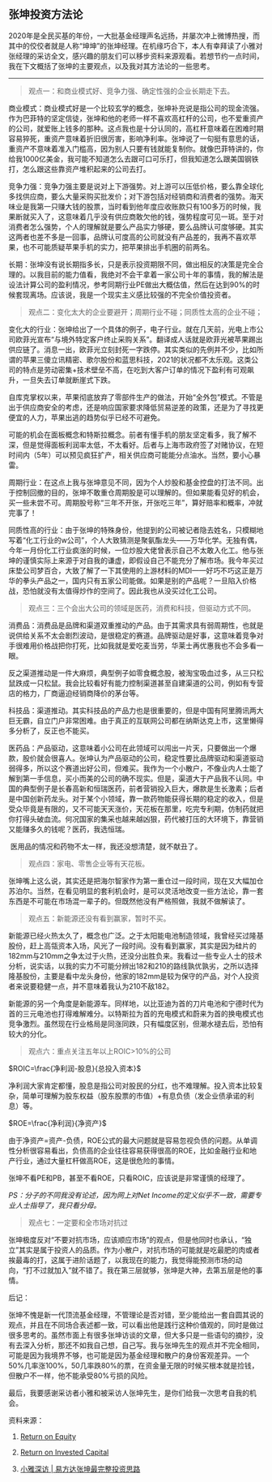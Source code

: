 ## 张坤投资方法论

2020年是全民买基的年份，一大批基金经理声名远扬，并屡次冲上微博热搜，而其中的佼佼者就是人称“坤坤”的张坤经理。在机缘巧合下，本人有幸拜读了小雅对张经理的采访全文，感兴趣的朋友们可以移步资料来源观看。若想节约一点时间，我在下文概括了张坤的主要观点，以及我对其方法论的一些思考。

-------

> 观点一：和商业模式好、竞争力强、确定性强的企业长期走下去。

商业模式：商业模式好是一个比较玄学的概念，张坤补充说是指公司的现金流强。作为巴菲特的坚定信徒，张坤和他的老师一样不喜欢高杠杆的公司，也不爱重资产的公司，就爱账上钱多的那种。这点我也是十分认同的，高杠杆意味着在困难时期容易猝死，重资产意味着折旧很厉害，影响净利率。张坤说了一句挺有意思的话，重资产不意味着准入门槛高，因为别人只要有钱就能复制你。就像巴菲特讲的，你给我1000亿美金，我可能不知道怎么去跟可口可乐打，但我知道怎么跟美国钢铁打，怎么跟这些靠资产堆积起来的公司去打。

竞争力强：竞争力强主要是说对上下游强势。对上游可以压低价格，要么靠全球化多找供应商，要么大量采购买批发价；对下游包括对经销商和消费者的强势。海天味业是我第一只赚大钱的股票，当时看到他年度应收账款只有100多万的时候，我果断就买入了，这意味着几乎没有供应商敢欠他的钱，强势程度可见一斑。至于对消费者怎么强势，个人的理解就是要么产品实力够硬，要么品牌认可度够硬。其实这两者也差不多是一回事，品牌认可度高的公司就没有产品差的，我再不喜欢苹果，也不可能质疑苹果手机的实力，把苹果排出手机圈的前两名。

长期：张坤没有说长期指多长，只是表示投资期限不同，做出相反的决策是完全合理的。以我目前的能力值看，我绝对不会干拿着一家公司十年的事情，我的解法是设法计算公司的盈利情况，参考同期行业PE做出大概估值，然后在达到90%的时候套现离场。应该说，我是一个现实主义感比较强的不完全价值投资者。

> 观点二：变化太大的企业要避开；周期行业不碰；同质性太高的企业不碰；

变化大的行业：张坤给出了一个具体的例子，电子行业。就在几天前，光电上市公司欧菲光宣布“与境外特定客户终止采购关系”。翻译成人话就是欧菲光被苹果踢出供应链了。消息一出，欧菲光立刻封死一字跌停。其实类似的先例并不少，比如所谓的苹果三傻立讯精密、歌尔股份和蓝思科技，2021的状况都不太乐观。这类公司的特点是劳动密集+技术壁垒不高，在吃到大客户订单的情况下盈利有可观飙升，一旦失去订单就断崖式下跌。

自库克掌权以来，苹果彻底放弃了零部件生产的做法，开始“全外包”模式。不管是出于供应商安全的考虑，还是响应国家要求降低贸易逆差的政策，还是为了寻找更便宜的人力，苹果出逃的趋势似乎已经不可避免。

可能的机会在面板概念和特斯拉概念。前者有懂手机的朋友坚定看多，我了解不深，但是觉得面板利润率太低，不太看好。后者与上海市政府签了对赌协议，在短时间内（5年）可以预见疯狂扩产，相关供应商可能能分点油水。当然，要小心暴雷。

周期行业：在这点上我与张坤意见不同，因为个人炒股和基金控盘的打法不同。出于控制回撤的目的，张坤不敢重仓周期股是可以理解的。但如果能看见好的机会，买一些未尝不可。周期股号称“三年不开张，开张吃三年”，算好赔率和概率，冲就完事了！

同质性高的行业：由于张坤的特殊身份，他提到的公司被记者隐去姓名，只模糊地写着“化工行业的w公司”，个人大致猜测是聚氨酯龙头——万华化学。无独有偶，今年一月份化工行业疯涨的时候，一位炒股大佬曾表示自己不太敢入化工。他与张坤的谨慎实际上来源于对自我的谦虚，即假设自己不能充分了解市场。我今年买过床垫公司梦百合，大致了解了一下其使用的上游材料的MDI——好巧不巧这正是万华的拳头产品之一，国内只有五家公司能做。如果是别的产品呢？一旦陷入价格战，恐怕就没有太值得炒作的空间了。因此我也从没买过化工公司。

> 观点三：三个会出大公司的领域是医药，消费和科技，但驱动方式不同。

消费品：消费品是品牌和渠道双重推动的产品。由于其需求具有弱周期性，也就是说供给关系不太会剧烈波动，是很稳定的赛道。品牌驱动是好事，这意味着竞争对手很难用价格战把你打死，比如我就是爱吃麦当劳，华莱士再优惠我也不会多看一眼。

反之渠道推动是一件大麻烦，典型例子如零食概念股，被淘宝吸血过多，从三只松鼠跌成一只松鼠。我会比较看好有能力控制渠道甚至自建渠道的公司，例如有专营店的格力，厂商逼迫经销商降价的茅台等。

科技品：渠道推动。其实科技品的产品力也是很重要的，但是中国有阿里腾讯两大巨无霸，自立门户非常困难。由于真正的互联网公司都在纳斯达克上市，这里懒得多分析了，反正也不能买。

医药品：产品驱动，这意味着小公司在此领域可以闯出一片天，只要做出一个爆款，股价就会很喜人。张坤认为产品驱动的公司，稳定性要比品牌驱动和渠道驱动弱得多，所以这个赛道出好公司，但难买。我作为一个小散户，不像业内人士能了解到第一手信息，买小而美的公司的确不现实。但是，渠道大于产品我不认同。中国的典型例子是长春高新和恒瑞医药，前者营销投入巨大，爆款是生长激素；后者是中国创新药龙头。对于某个小领域，靠一款药物能获得长期的稳定的收入，但是受众毕竟是有限的，又不可能天天涨价，天花板在那里，吃完专利期，仿制药就把你打得头破血流。何况国家的集采也越来越凶狠，药代被打压的大环境下，靠营销又能赚多久的钱呢？医药，我选恒瑞。

​	医用品的情况和药物不太一样，我还没想清楚，就不献丑了。

> 观点四：家电、零售企业等有天花板。

张坤嘴上这么说，其实还是把海尔智家作为第一重仓过一段时间，现在又大幅加仓苏泊尔。当然，在看见明显的套利机会时，是可以灵活地改变一些方法论，靠一套东西是不可能在市场混一辈子的。但既然他没有严格照做，我就不做解读了。

> 观点五：新能源还没有看到赢家，暂时不买。

新能源已经火热太久了，概念也广泛。之于太阳能电池制造领域，我曾经买过隆基股份，赶上高瓴资本入场，风光了一段时间。没有看到赢家，其实是因为硅片的182mm与210mm之争太过于火热，还没分出胜负来。我看过一些专业人士的技术分析，说实话，以我的实力不可能分辨出182和210的路线孰优孰劣，之所以选择隆基股份，主要是看中龙头身份，他家的182mm是较为保守的产品，对个人投资者来说要稳健一点，并不意味着我认为210不敌182。

新能源的另一个角度是新能源车。同样地，以比亚迪为首的刀片电池和宁德时代为首的三元电池也打得难解难分。以特斯拉为首的充电模式和蔚来为首的换电模式也竞争激烈。虽然现在行业格局是同涨同跌，只有幅度区别，但潮水褪去后，恐怕有较大的分化。

> 观点六：重点关注五年以上ROIC>10%的公司

$ROIC=\frac{净利润-股息}{总投入资本}$

净利润大家肯定都懂，股息是指公司对股民的分红，也不难理解。投入资本比较复杂，简单可理解为股东权益（股东股票的市值）+有息负债（发企业债承诺的利息）等。

$ROE=\frac{净利润}{净资产}$

由于净资产=资产-负债，ROE公式的最大问题就是容易忽视负债的问题。从单调性分析很容易看出，负债高的企业往往容易获得很高的ROE，比如金融行业和地产行业，通过大量杠杆做高ROE，这是很危险的事情。

张坤不看PE和PB，甚至不看ROE，只看ROIC，应该说是非常谨慎的经理了。

*PS：分子的不同我没有论述，因为网上对Net Income的定义似乎不一致，需要专业人士指导了，我只看分母。*

> 观点七：一定要和全市场对抗过

张坤极度反对“不要对抗市场，应该顺应市场”的观点，但是他同时也承认，“独立”其实是属于投资人的品质。作为小散户，对抗市场的可能就是吃最肥的肉或者挨最毒的打，这属于进阶话题了，以我现在的能力，我觉得能预测市场的动向，“打不过就加入”就不错了。我在第三层就够，张坤是大神，去第五层是他的事情。



后记：

张坤不愧是新一代顶流基金经理，不管理论是否对错，至少能给出一套自圆其说的观点，并且在不同场合表述都一致，可以看出他是践行这种价值观的，同时是做过很多思考的。虽然市面上有很多张坤访谈的文章，但大多只是一些语句的摘抄，没有去深入分析，那还不如我自己想，自己写。我与张坤先生的观点并不完全相同，可能是因为我境界不够，也可能是因为基金经理和散户的身份客观差异。一个50%几率涨100%，50几率跌80%的票，在资金量无限的时候买根本就是捡钱，但散户不一样，他不能承受80%亏损的风险。

最后，我要感谢采访者小雅和被采访人张坤先生，是你们给我一次思考自我的机会。



资料来源：

1. [Return on Equity](https://www.myaccountingcourse.com/financial-ratios/return-on-equity)
2. [Return on Invested Capital](https://www.myaccountingcourse.com/financial-ratios/return-on-invested-capital)

3. [小雅深访 \| 易方达张坤最完整投资思路](https://mp.weixin.qq.com/s?__biz=MzI1MTYzMDY3Mw==&mid=2247483972&idx=1&sn=07e242b2cdb30edaa4ff919020b14c69&chksm=e9f1477ade86ce6c254fa164840345732d4858bef946d705c03e5b53f35357bedc2d119aea21&scene=21)

